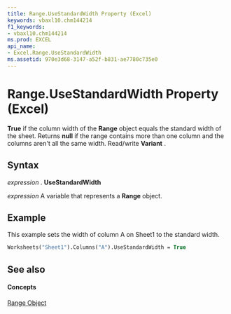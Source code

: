 ```yaml
---
title: Range.UseStandardWidth Property (Excel)
keywords: vbaxl10.chm144214
f1_keywords:
- vbaxl10.chm144214
ms.prod: EXCEL
api_name:
- Excel.Range.UseStandardWidth
ms.assetid: 970e3d68-3147-a52f-b831-ae7780c735e0
---
```



# Range.UseStandardWidth Property (Excel)

 **True** if the column width of the **Range** object equals the standard width of the sheet. Returns **null** if the range contains more than one column and the columns aren't all the same width. Read/write **Variant** .


## Syntax

 _expression_ . **UseStandardWidth**

 _expression_ A variable that represents a **Range** object.


## Example

This example sets the width of column A on Sheet1 to the standard width.


```vb
Worksheets("Sheet1").Columns("A").UseStandardWidth = True
```


## See also


#### Concepts


[Range Object](range-object-excel.md)

